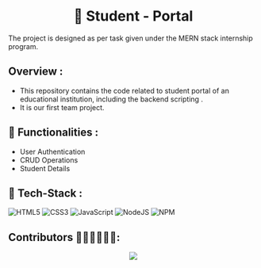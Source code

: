 <h1 align="center">🏫 Student - Portal </h1>
The project is designed as per task given under the MERN stack internship program.

## Overview : <a name = "overview"></a>
- This repository contains the code related to student portal of an educational institution, including the backend scripting .
- It is our first team project.

## 🔌 Functionalities : <a name = "services"></a>
- User Authentication
- CRUD Operations
- Student Details

## 🔧 Tech-Stack : <a name = "tech-stack"></a>
<img alt="HTML5" src="https://img.shields.io/badge/html5%20-%23E34F26.svg?&style=for-the-badge&logo=html5&logoColor=white"/> <img alt="CSS3" src="https://img.shields.io/badge/css3%20-%231572B6.svg?&style=for-the-badge&logo=css3&logoColor=white"/> <img alt="JavaScript" src="https://img.shields.io/badge/javascript-%23323330.svg?style=for-the-badge&logo=javascript&logoColor=%23F7DF1E"/> <img alt="NodeJS" src="https://img.shields.io/badge/node.js%20-%23323330.svg?&style=for-the-badge&logo=node.js&logoColor=%green"/> <img alt="NPM" src="https://img.shields.io/badge/npm%20-%23323330.svg?&style=for-the-badge&logo=npm&logoColor=%red"/>


## Contributors 👨🏻‍💻👩🏻‍💻: <a name = "contributors"></a>
<div align="center">
<a href="https://github.com/Stk-79/Student-Portal/graphs/contributors">
  <img src="https://contributors-img.web.app/image?repo=Stk-79/Student-Portal" />
</a>
</div>